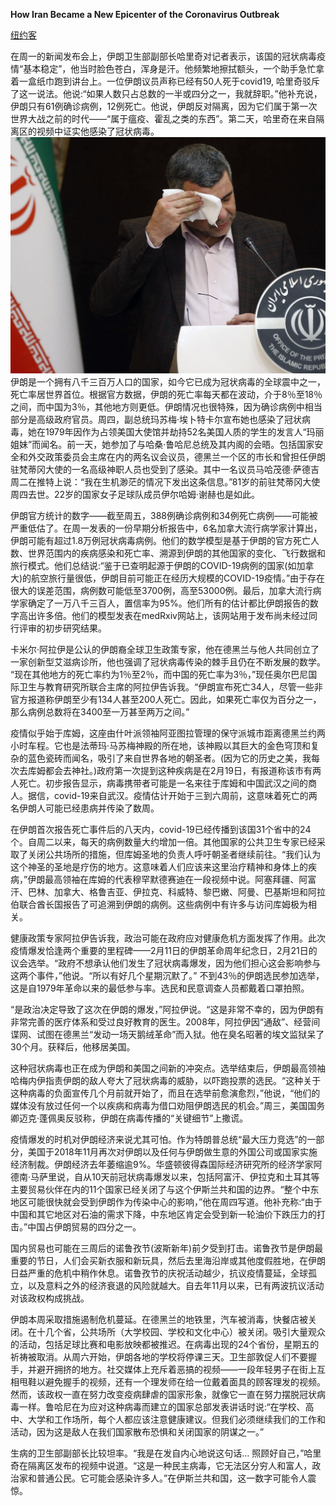 **How Iran Became a New Epicenter of the Coronavirus Outbreak**

[纽约客](https://www.newyorker.com/news/our-columnists/how-iran-became-a-new-epicenter-of-the-coronavirus-outbreak "点击跳转")

在周一的新闻发布会上，伊朗卫生部副部长哈里奇对记者表示，该国的冠状病毒疫情“基本稳定”，他当时脸色苍白，浑身是汗。他频繁地擦拭额头，一个助手急忙拿着一盒纸巾跑到讲台上。一位伊朗议员声称已经有50人死于covid19, 哈里奇驳斥了这一说法。他说:“如果人数只占总数的一半或四分之一，我就辞职。”他补充说，伊朗只有61例确诊病例，12例死亡。他说，伊朗反对隔离，因为它们属于第一次世界大战之前的时代——“属于瘟疫、霍乱之类的东西”。第二天，哈里奇在来自隔离区的视频中证实他感染了冠状病毒。
![alt](/Wright-CoronavirusinIran-Secondary.jpg "Iran’s deputy health minister, Iraj Harirchi, wipes sweat from his brow during a press conference, on Monday. He later confirmed that he has contracted coronavirus.")
伊朗是一个拥有八千三百万人口的国家，如今它已成为冠状病毒的全球震中之一，死亡率居世界首位。根据官方数据，伊朗的死亡率每天都在波动，介于8％至18％之间，而中国为3％，其他地方则更低。伊朗情况也很特殊，因为确诊病例中相当部分是高级政府官员。周四，副总统玛苏梅·埃卜特卡尔宣布她也感染了冠状病毒，她在1979年因作为占领美国大使馆并劫持52名美国人质的学生的发言人“玛丽姐妹”而闻名。前一天，她参加了与哈桑·鲁哈尼总统及其内阁的会晤。包括国家安全和外交政策委员会主席在内的两名议会议员，德黑兰一个区的市长和曾担任伊朗驻梵蒂冈大使的一名高级神职人员也受到了感染。其中一名议员马哈茂德·萨德吉周二在推特上说：“我在生机渺茫的情况下发出这条信息。”81岁的前驻梵蒂冈大使周四去世。22岁的国家女子足球队成员伊尔哈姆·谢赫也是如此。

伊朗官方统计的数字——截至周五，388例确诊病例和34例死亡病例——可能被严重低估了。在周一发表的一份早期分析报告中，6名加拿大流行病学家计算出，伊朗可能有超过1.8万例冠状病毒病例。他们的数学模型是基于伊朗的官方死亡人数、世界范围内的疾病感染和死亡率、溯源到伊朗的其他国家的变化、飞行数据和旅行模式。他们总结说:“鉴于已查明起源于伊朗的COVID-19病例的国家(如加拿大)的航空旅行量很低，伊朗目前可能正在经历大规模的COVID-19疫情。”由于存在很大的误差范围，病例数可能低至3700例，高至53000例。最后，加拿大流行病学家确定了一万八千三百人，置信率为95%。他们所有的估计都比伊朗报告的数字高出许多倍。他们的模型发表在medRxiv网站上，该网站用于发布尚未经过同行评审的初步研究结果。

卡米尔·阿拉伊是公认的伊朗裔全球卫生政策专家，他在德黑兰与他人共同创立了一家创新型艾滋病诊所，他也强调了冠状病毒传染的棘手且仍在不断发展的数学。 “现在其他地方的死亡率约为1％至2％，而中国的死亡率为3％，”现任奥尔巴尼国际卫生与教育研究所联合主席的阿拉伊告诉我。“伊朗宣布死亡34人，尽管一些非官方报道称伊朗至少有134人甚至200人死亡。因此，如果死亡率仅为百分之一，那么病例总数将在3400至一万甚至两万之间。”

疫情似乎始于库姆，这座由什叶派领袖阿亚图拉管理的保守派城市距离德黑兰约两小时车程。它也是法蒂玛·马苏梅神殿的所在地，该神殿以其巨大的金色穹顶和复杂的蓝色瓷砖而闻名，吸引了来自世界各地的朝圣者。(因为它的历史之美，我每次去库姆都会去神社。)政府第一次提到这种疾病是在2月19日，有报道称该市有两人死亡。初步报告显示，病毒携带者可能是一名来往于库姆和中国武汉之间的商人。据信，covid-19来自武汉。疫情估计开始于三到六周前，这意味着死亡的两名伊朗人可能已经患病并传染了数周。

在伊朗首次报告死亡事件后的八天内，covid-19已经传播到该国31个省中的24个。自周二以来，每天的病例数量大约增加一倍。其他国家的公共卫生专家已经采取了关闭公共场所的措施，但库姆圣地的负责人呼吁朝圣者继续前往。“我们认为这个神圣的圣地是疗伤的地方。这意味着人们应该来这里治疗精神和身体上的疾病，”伊朗最高领袖在库姆的代表穆罕默德赛迪在一段视频中说。阿塞拜疆、阿富汗、巴林、加拿大、格鲁吉亚、伊拉克、科威特、黎巴嫩、阿曼、巴基斯坦和阿拉伯联合酋长国报告了可追溯到伊朗的病例。这些病例中有许多与访问库姆极为相关。

健康政策专家阿拉伊告诉我，政治可能在政府应对健康危机方面发挥了作用。此次疫情爆发恰逢两个重要的里程碑——2月11日的伊朗革命周年纪念日，2月21日的议会选举。“政府不想承认他们发生了冠状病毒爆发，因为他们担心这会影响参与这两个事件，”他说。“所以有好几个星期沉默了。” 不到43％的伊朗选民参加选举，这是自1979年革命以来的最低参与率。选民和民意调查人员都戴着口罩拍照。

“是政治决定导致了这次在伊朗的爆发，”阿拉伊说。“这是非常不幸的，因为伊朗有非常完善的医疗体系和受过良好教育的医生。2008年，阿拉伊因“通敌”、经营间谍网、试图在德黑兰“发动一场天鹅绒革命”而入狱。他在臭名昭著的埃文监狱呆了30个月。获释后，他移居美国。

这种冠状病毒也正在成为伊朗和美国之间新的冲突点。选举结束后，伊朗最高领袖哈梅内伊指责伊朗的敌人夸大了冠状病毒的威胁，以吓跑投票的选民。“这种关于这种病毒的负面宣传几个月前就开始了，而且在选举前愈演愈烈，”他说，“他们的媒体没有放过任何一个以疾病和病毒为借口劝阻伊朗选民的机会。”周三，美国国务卿迈克·蓬佩奥反驳称，伊朗在病毒传播的“关键细节”上撒谎。

疫情爆发的时机对伊朗经济来说尤其可怕。作为特朗普总统“最大压力竞选”的一部分，美国于2018年11月再次对伊朗以及任何与伊朗做生意的外国公司或国家实施经济制裁。伊朗经济去年萎缩逾9%。华盛顿彼得森国际经济研究所的经济学家阿德南·马萨里说，自从10天前冠状病毒爆发以来，包括阿富汗、伊拉克和土耳其等主要贸易伙伴在内的11个国家已经关闭了与这个伊斯兰共和国的边界。“整个中东地区可能很快就会受到伊朗作为传染中心的影响，”他在周四写道。他补充称:“由于中国和其它地区对石油的需求下降，中东地区肯定会受到新一轮油价下跌压力的打击。”中国占伊朗贸易的四分之一。

国内贸易也可能在三周后的诺鲁孜节(波斯新年)前夕受到打击。诺鲁孜节是伊朗最重要的节日，人们会买新衣服和新玩具，然后去里海沿岸或其他度假胜地，在伊朗日益严重的危机中稍作休息。诺鲁孜节的庆祝活动越少，抗议疫情蔓延，全球孤立，以及意料之外的经济衰退的风险就越大。自去年11月以来，已有两波抗议活动对该政权构成挑战。

伊朗本周采取措施遏制危机蔓延。在德黑兰的地铁里，汽车被消毒，快餐店被关闭。在十几个省，公共场所（大学校园、学校和文化中心）被关闭。吸引大量观众的活动，包括足球比赛和电影放映都被推迟。在病毒出现的24个省份，星期五的祈祷被取消。从周六开始，伊朗各地的学校将停课三天。卫生部敦促人们不要握手，并避开拥挤的地方。社交媒体上充斥着恶搞的视频——一段年轻男子在街上互相甩鞋以避免握手的视频，还有一个理发师在给一位戴着面具的顾客理发的视频。然而，该政权一直在努力改变疫病肆虐的国家形象，就像它一直在努力摆脱冠状病毒一样。鲁哈尼在为应对这种病毒而建立的国家总部发表讲话时说:“在学校、高中、大学和工作场所，每个人都应该注意健康建议。但我们必须继续我们的工作和活动，因为这是敌人在我们国家散布恐惧和关闭国家的阴谋之一。”

生病的卫生部副部长比较坦率。“我是在发自内心地说这句话… 照顾好自己，”哈里奇在隔离区发布的视频中说道。“这是一种民主病毒，它无法区分穷人和富人，政治家和普通公民。它可能会感染许多人。”在伊斯兰共和国，这一数字可能令人震惊。
